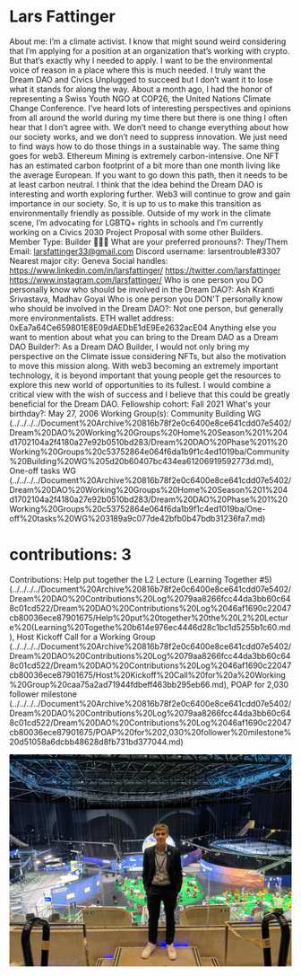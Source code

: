 # Lars Fattinger

About me: I’m a climate activist. I know that might sound weird considering that I’m applying for a position at an organization that’s working with crypto. But that’s exactly why I needed to apply. I want to be the environmental voice of reason in a place where this is much needed. I truly want the Dream DAO and Civics Unplugged to succeed but I don’t want it to lose what it stands for along the way. About a month ago, I had the honor of representing a Swiss Youth NGO at COP26, the United Nations Climate Change Conference. I’ve heard lots of interesting perspectives and opinions from all around the world during my time there but there is one thing I often hear that I don’t agree with. We don’t need to change everything about how our society works, and we don’t need to suppress innovation. We just need to find ways how to do those things in a sustainable way. The same thing goes for web3. Ethereum Mining is extremely carbon-intensive. One NFT has an estimated carbon footprint of a bit more than one month living like the average European. If you want to go down this path, then it needs to be at least carbon neutral. I think that the idea behind the Dream DAO is interesting and worth exploring further. Web3 will continue to grow and gain importance in our society. So, it is up to us to make this transition as environmentally friendly as possible. Outside of my work in the climate scene, I’m advocating for LGBTQ+ rights in schools and I’m currently working on a Civics 2030 Project Proposal with some other Builders.
Member Type: Builder 👷🏾‍♀️
What are your preferred pronouns?: They/Them
Email: larsfattinger33@gmail.com
Discord username: larsentrouble#3307
Nearest major city: Geneva
Social handles: https://www.linkedin.com/in/larsfattinger/
https://twitter.com/larsfattinger
https://www.instagram.com/larsfattinger/
Who is one person you DO personally know who should be involved in the Dream DAO?: Ash Kranti Srivastava, Madhav Goyal
Who is one person you DON'T personally know who should be involved in the Dream DAO?: Not one person, but generally more environmentalists.
ETH wallet address: 0xEa7a64Ce659801E8E09dAEDbE1dE9Ee2632acE04
Anything else you want to mention about what you can bring to the Dream DAO as a Dream DAO Builder?: As a Dream DAO Builder, I would not only bring my perspective on the Climate issue considering NFTs, but also the motivation to move this mission along. With web3 becoming an extremely important technology, it is beyond important that young people get the resources to explore this new world of opportunities to its fullest. I would combine a critical view with the wish of success and I believe that this could be greatly beneficial for the Dream DAO.
Fellowship cohort: Fall 2021
What's your birthday?: May 27, 2006
Working Group(s): Community Building WG (../../../../Document%20Archive%20816b78f2e0c6400e8ce641cdd07e5402/Dream%20DAO%20Working%20Groups%20Home%20Season%201%204d1702104a2f4180a27e92b0510bd283/Dream%20DAO%20Phase%201%20Working%20Groups%20c53752864e064f6da1b9f1c4ed1019ba/Community%20Building%20WG%205d20b60407bc434ea61206919592773d.md), One-off tasks WG (../../../../Document%20Archive%20816b78f2e0c6400e8ce641cdd07e5402/Dream%20DAO%20Working%20Groups%20Home%20Season%201%204d1702104a2f4180a27e92b0510bd283/Dream%20DAO%20Phase%201%20Working%20Groups%20c53752864e064f6da1b9f1c4ed1019ba/One-off%20tasks%20WG%203189a9c077de42bfb0b47bdb31236fa7.md)
# contributions: 3
Contributions: Help put together the L2 Lecture (Learning Together #5) (../../../../Document%20Archive%20816b78f2e0c6400e8ce641cdd07e5402/Dream%20DAO%20Contributions%20Log%2079aa8266fcc44da3bb60c648c01cd522/Dream%20DAO%20Contributions%20Log%2046af1690c22047cb80036ece87901675/Help%20put%20together%20the%20L2%20Lecture%20(Learning%20Togethe%20b614e976ec4446d28c1bc1d5255b1c60.md), Host Kickoff Call for a Working Group (../../../../Document%20Archive%20816b78f2e0c6400e8ce641cdd07e5402/Dream%20DAO%20Contributions%20Log%2079aa8266fcc44da3bb60c648c01cd522/Dream%20DAO%20Contributions%20Log%2046af1690c22047cb80036ece87901675/Host%20Kickoff%20Call%20for%20a%20Working%20Group%20caa75a2ad71944fdbeff463bb295eb66.md), POAP for 2,030 follower milestone (../../../../Document%20Archive%20816b78f2e0c6400e8ce641cdd07e5402/Dream%20DAO%20Contributions%20Log%2079aa8266fcc44da3bb60c648c01cd522/Dream%20DAO%20Contributions%20Log%2046af1690c22047cb80036ece87901675/POAP%20for%202,030%20follower%20milestone%20d51058a6dcbb48628d8fb731bd377044.md)

![Untitled](../../Dream%20DAO%20Voting%20Member%20List%201790792012994a419257db8f8a7807ff/%5BS2%5D%20Dream%20DAO%20Founding%20Voting%20Member%20List%202c05a57dde504a87a8ced236cce0b149/Lars%20Fattinger%204ac95107d50142cbbffa8c50ce421cb1/Untitled.png)